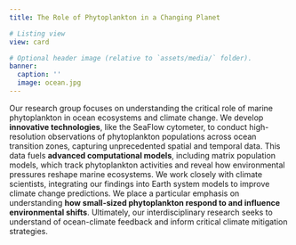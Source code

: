 ```yaml
---
title: The Role of Phytoplankton in a Changing Planet

# Listing view
view: card

# Optional header image (relative to `assets/media/` folder).
banner:
  caption: ''
  image: ocean.jpg
---  
```

Our research group focuses on understanding the critical role of marine phytoplankton in ocean ecosystems and climate change. We develop <b>innovative technologies</b>, like the SeaFlow cytometer, to conduct high-resolution observations of phytoplankton populations across ocean transition zones, capturing unprecedented spatial and temporal data. This data fuels <b>advanced computational models</b>, including matrix population models, which track phytoplankton activities and reveal how environmental pressures reshape marine ecosystems. We work closely with climate scientists, integrating our findings into Earth system models to improve climate change predictions. We place a particular emphasis on understanding <b>how small-sized phytoplankton respond to and influence environmental shifts</b>. Ultimately, our interdisciplinary research seeks to understand of ocean-climate feedback and inform critical climate mitigation strategies.

<br>